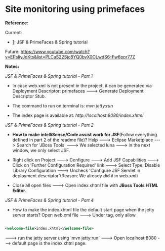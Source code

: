 # Site monitoring using primefaces

**Reference:**

Current:
- [1](https://www.youtube.com/watch?v=3RFhjzNdbfA&list=PLmcxdcWPhFqPq23QswZYbKvhs2Eo6XyJA): JSF & PrimeFaces & Spring tutorial 

Future:
https://www.youtube.com/watch?v=EPsIiyJdKts&list=PLCaS22Sjc8YQ0bvX0OLwdS6-Fw6ppr77Z

**Notes:**

_JSF & PrimeFaces & Spring tutorial - Part 1_

- In case web.xml is not present in the project, it can be generated via Deployment Descriptor: primefaces ---> Generate Deployment Descriptor Stub.

- The command to run on terminal is: _mvn jetty:run_

- The index page is available at: _http://localhost:8080/index.xhtml_

_JSF & PrimeFaces & Spring tutorial - Part 2_

- **How to make intelliSense/Code assist work for JSF**(Follow everything defined in part 2 of the readme file)? Help ---> Eclipse Marketplace ---> Search for 'JBoss Tools' ---> We selected luna ---> In the next window, we only select JSF.  

- Right click on Project  ---> Configure ---> Add JSF Capabilities ---> Click on 'Further Configuration Required' link ---> Select Type: Disable Library Configuration ---> Uncheck 'Configure JSF Servlet in deployment descriptor'(Reason: We already did it in web.xml)

- Close all open files ---> Open index.xhtml file with **JBoss Tools HTML Editor**.

_JSF & PrimeFaces & Spring tutorial - Part 4_

- How to make the index.xhtml file the default start page when the jetty server starts? Open web.xml file ---> Under <welcome-file-list> tag, only allow

```xml

<welcome-file>index.xhtml</welcome-file>

```

---> run the jetty server using 'mvn jetty:run' ---> Open localhost:8080 ---> default page is the index.xhtnl page.
 
